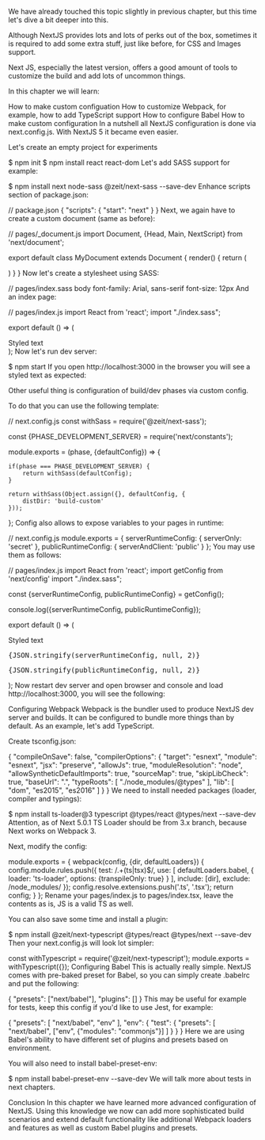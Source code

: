 We have already touched this topic slightly in previous chapter, but this time let's dive a bit deeper into this.

Although NextJS provides lots and lots of perks out of the box, sometimes it is required to add some extra stuff, just like before, for CSS and Images support.

Next JS, especially the latest version, offers a good amount of tools to customize the build and add lots of uncommon things.

In this chapter we will learn:

How to make custom configuation
How to customize Webpack, for example, how to add TypeScript support
How to configure Babel
How to make custom configuration
In a nutshell all NextJS configuration is done via next.config.js. With NextJS 5 it became even easier.

Let's create an empty project for experiments

$ npm init
$ npm install react react-dom
Let's add SASS support for example:

$ npm install next node-sass @zeit/next-sass --save-dev
Enhance scripts section of package.json:

// package.json
{
    "scripts": {
        "start": "next"
    }
}
Next, we again have to create a custom document (same as before):

// pages/_document.js
import Document, {Head, Main, NextScript} from 'next/document';

export default class MyDocument extends Document {
    render() {
        return (
            <html>
            <Head>
                <link rel="stylesheet" href="/_next/static/style.css"/>
                <title>NextJS Condensed</title>
            </Head>
            <body>
            <Main/>
            <NextScript/>
            </body>
            </html>
        )
    }
}
Now let's create a stylesheet using SASS:

// pages/index.sass
body
  font-family: Arial, sans-serif
  font-size: 12px
And an index page:

// pages/index.js
import React from 'react';
import "./index.sass";

export default () => (
    <div>
        Styled text
    </div>
);
Now let's run dev server:

$ npm start
If you open http://localhost:3000 in the browser you will see a styled text as expected:


Other useful thing is configuration of build/dev phases via custom config.

To do that you can use the following template:

// next.config.js
const withSass = require('@zeit/next-sass');

const {PHASE_DEVELOPMENT_SERVER} = require('next/constants');

module.exports = (phase, {defaultConfig}) => {

    if(phase === PHASE_DEVELOPMENT_SERVER) {
        return withSass(defaultConfig);
    }

    return withSass(Object.assign({}, defaultConfig, {
        distDir: 'build-custom'
    }));

};
Config also allows to expose variables to your pages in runtime:

// next.config.js
module.exports = {
  serverRuntimeConfig: {
    serverOnly: 'secret'
  },
  publicRuntimeConfig: {
    serverAndClient: 'public'
  }
};
You may use them as follows:

// pages/index.js
import React from 'react';
import getConfig from 'next/config'
import "./index.sass";

const {serverRuntimeConfig, publicRuntimeConfig} = getConfig();

console.log({serverRuntimeConfig, publicRuntimeConfig});

export default () => (
    <div>
        Styled text
        <pre>{JSON.stringify(serverRuntimeConfig, null, 2)}</pre>
        <pre>{JSON.stringify(publicRuntimeConfig, null, 2)}</pre>
    </div>
);
Now restart dev server and open browser and console and load http://localhost:3000, you will see the following:




Configuring Webpack
Webpack is the bundler used to produce NextJS dev server and builds. It can be configured to bundle more things than by default. As an example, let's add TypeScript.

Create tsconfig.json:

{
  "compileOnSave": false,
  "compilerOptions": {
    "target": "esnext",
    "module": "esnext",
    "jsx": "preserve",
    "allowJs": true,
    "moduleResolution": "node",
    "allowSyntheticDefaultImports": true,
    "sourceMap": true,
    "skipLibCheck": true,
    "baseUrl": ".",
    "typeRoots": [
      "./node_modules/@types"
    ],
    "lib": [
      "dom",
      "es2015",
      "es2016"
    ]
  }
}
We need to install needed packages (loader, compiler and typings):

$ npm install ts-loader@3 typescript @types/react @types/next --save-dev
Attention, as of Next 5.0.1 TS Loader should be from 3.x branch, because Next works on Webpack 3.

Next, modify the config:

module.exports = {
  webpack(config, {dir, defaultLoaders}) {
    config.module.rules.push({
      test: /\.+(ts|tsx)$/,
      use: [
        defaultLoaders.babel,
        {
          loader: 'ts-loader',
          options: {transpileOnly: true}
        }
      ],
      include: [dir],
      exclude: /node_modules/
    });
    config.resolve.extensions.push('.ts', '.tsx');
    return config;
  }
};
Rename your pages/index.js to pages/index.tsx, leave the contents as is, JS is a valid TS as well.

You can also save some time and install a plugin:

$ npm install @zeit/next-typescript @types/react @types/next --save-dev
Then your next.config.js will look lot simpler:

const withTypescript = require('@zeit/next-typescript');
module.exports = withTypescript({});
Configuring Babel
This is actually really simple. NextJS comes with pre-baked preset for Babel, so you can simply create .babelrc and put the following:

{
  "presets": ["next/babel"],
  "plugins": []
}
This may be useful for example for tests, keep this config if you'd like to use Jest, for example:

{
  "presets": [
    "next/babel",
    "env"
  ],
  "env": {
    "test": {
      "presets": [
        "next/babel",
        ["env", {"modules": "commonjs"}]
      ]
    }
  }
}
Here we are using Babel's ability to have different set of plugins and presets based on environment.

You will also need to install babel-preset-env:

$ npm install babel-preset-env --save-dev
We will talk more about tests in next chapters.

Conclusion
In this chapter we have learned more advanced configuration of NextJS. Using this knowledge we now can add more sophisticated build scenarios and extend default functionality like additional Webpack loaders and features as well as custom Babel plugins and presets.